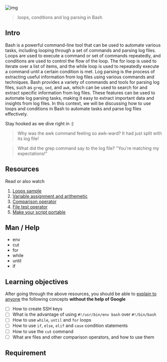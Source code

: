 ![img](https://assets.imaginablefutures.com/media/images/ALX_Logo.max-200x150.png)
> loops, conditions and log parsing in Bash

## Intro
Bash is a powerful command-line tool that can be used to automate various tasks, including looping through a set of commands and parsing log files. Loops are used to execute a command or set of commands repeatedly, and conditions are used to control the flow of the loop. The for loop is used to iterate over a list of items, and the while loop is used to repeatedly execute a command until a certain condition is met. Log parsing is the process of extracting useful information from log files using various commands and techniques. Bash provides a variety of commands and tools for parsing log files, such as ```grep```, ```sed```, and ``awk``, which can be used to search for and extract specific information from log files. These features can be used to automate log parsing tasks, making it easy to extract important data and insights from log files. In this context, we will be discussing how to use loops and conditions in Bash to automate tasks and parse log files effectively. 

Stay hooked as we dive right in :)
> Why was the awk command feeling so awk-ward? It had just split with its log file!

> What did the grep command say to the log file? "You're matching my expectations!"

## Resources
Read or also watch
1. [Loops sample](https://tldp.org/LDP/Bash-Beginners-Guide/html/sect_09_01.html)
2. [Variable assignment and arithemetic](https://tldp.org/LDP/abs/html/ops.html)
3. [Comparison operator](https://tldp.org/LDP/abs/html/comparison-ops.html)
4. [File test operator](https://tldp.org/LDP/abs/html/fto.html)
5. [Make your script portable](https://www.cyberciti.biz/tips/finding-bash-perl-python-portably-using-env.html)

## Man / Help

- env
- cut
- for
- while
- until
- if

## Learning objectives
After going through the above resources, you should be able to [explain to anyone](https://fs.blog/feynman-learning-technique/) the following concepts __without the help of Google__

* [ ] How to create SSH keys
* [ ] What is the advantage of using ```#!/usr/bin/env bash``` over ```#!/bin/bash```
* [ ] How to use ```while```, ```until``` and ```for``` loops
* [ ] How to use ```if```, ```else```, ```elif``` and ```case``` condition statements
* [ ] How to use the ```cut``` command
* [ ] What are files and other comparison operators, and how to use them

## Requirement